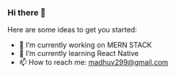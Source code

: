 ### Hi there 👋

<!--
**mmkvdev/mmkvdev** is a ✨ _special_ ✨ repository because its `README.md` (this file) appears on your GitHub profile.
-->
Here are some ideas to get you started:

- 🔭 I’m currently working on MERN STACK
- 🌱 I’m currently learning React Native
- 📫 How to reach me: madhuv299@gmail.com

